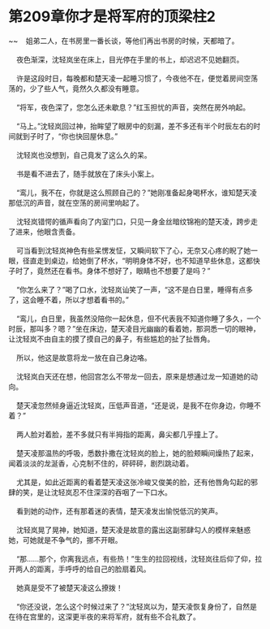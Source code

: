 # 第209章你才是将军府的顶梁柱2
~~&nbsp;&nbsp;&nbsp;&nbsp;姐弟二人，在书房里一番长谈，等他们再出书房的时候，天都暗了。<br><br>&nbsp;&nbsp;&nbsp;&nbsp;夜色渐深，沈轻岚坐在床上，目光停在手里的书上，却迟迟不见她翻页。<br><br>&nbsp;&nbsp;&nbsp;&nbsp;许是这段时日，每晚都和楚天凌一起睡习惯了，今夜他不在，便觉着房间空荡荡的，少了些人气，竟然久久都没有睡意。<br><br>&nbsp;&nbsp;&nbsp;&nbsp;“将军，夜色深了，您怎么还未歇息？”红玉担忧的声音，突然在房外响起。<br><br>&nbsp;&nbsp;&nbsp;&nbsp;“马上。”沈轻岚回过神，抬眸望了眼房中的刻漏，差不多还有半个时辰左右的时间就到子时了，“你也快回屋休息。”<br><br>&nbsp;&nbsp;&nbsp;&nbsp;沈轻岚也没想到，自己竟发了这么久的呆。<br><br>&nbsp;&nbsp;&nbsp;&nbsp;书是看不进去了，随手就放在了床头小案上。<br><br>&nbsp;&nbsp;&nbsp;&nbsp;“鸾儿，我不在，你就是这么照顾自己的？”她刚准备起身喝杯水，谁知楚天凌那低沉的声音，就在空荡的房间里响起了。<br><br>&nbsp;&nbsp;&nbsp;&nbsp;沈轻岚错愕的循声看向了内室门口，只见一身金丝暗纹锦袍的楚天凌，跨步走了进来，他眼含责备。<br><br>&nbsp;&nbsp;&nbsp;&nbsp;可当看到沈轻岚神色有些呆愣发怔，又瞬间软下了心，无奈又心疼的睨了她一眼，径直走到桌边，给她倒了杯水，“明明身体不好，也不知道早些休息，这都快子时了，竟然还在看书。身体不想好了，眼睛也不想要了是吗？”<br><br>&nbsp;&nbsp;&nbsp;&nbsp;“你怎么来了？”喝了口水，沈轻岚讪笑了一声，“这不是白日里，睡得有点多了，这会睡不着，所以才想着看书的。”<br><br>&nbsp;&nbsp;&nbsp;&nbsp;“鸾儿，白日里，我虽然没陪你一起休息，但不代表我不知道你睡了多久，一个时辰，那叫多？嗯？”坐在床边，楚天凌目光幽幽的看着她，那洞悉一切的眼神，让沈轻岚不由自主的摸了摸自己的鼻子，有些尴尬的扯了扯唇角。<br><br>&nbsp;&nbsp;&nbsp;&nbsp;所以，他这是故意将龙一放在自己身边咯。<br><br>&nbsp;&nbsp;&nbsp;&nbsp;沈轻岚白天还在想，他回宫怎么不带龙一回去，原来是想通过龙一知道她的动向。<br><br>&nbsp;&nbsp;&nbsp;&nbsp;楚天凌忽然倾身逼近沈轻岚，压低声音道，“还是说，是我不在你身边，你睡不着？”<br><br>&nbsp;&nbsp;&nbsp;&nbsp;两人脸对着脸，差不多就只有半拇指的距离，鼻尖都几乎撞上了。<br><br>&nbsp;&nbsp;&nbsp;&nbsp;楚天凌那温热的呼吸，悉数扑撒在沈轻岚的脸上，她的脸颊瞬间燥热了起来，闻着淡淡的龙涎香，心克制不住的，砰砰砰，剧烈跳动着。<br><br>&nbsp;&nbsp;&nbsp;&nbsp;尤其是，如此近距离的看着楚天凌这张冷峻又俊美的脸，还有他唇角勾起的邪肆的笑，是让沈轻岚忍不住深深的吞咽了一下口水。<br><br>&nbsp;&nbsp;&nbsp;&nbsp;看到她的动作，还有那着迷的表情，楚天凌发出愉悦低沉的笑声。<br><br>&nbsp;&nbsp;&nbsp;&nbsp;沈轻岚晃了晃神，她知道，楚天凌是故意的露出这副邪肆勾人的模样来魅惑她，可她就是不争气的，挪不开眼。<br><br>&nbsp;&nbsp;&nbsp;&nbsp;“那……那个，你离我远点，有些热！”生生的拉回视线，沈轻岚往后仰了仰，拉开两人的距离，手呼呼的给自己的脸扇着风。<br><br>&nbsp;&nbsp;&nbsp;&nbsp;她真是受不了被楚天凌这么撩拨！<br><br>&nbsp;&nbsp;&nbsp;&nbsp;“你还没说，怎么这个时候过来了？”沈轻岚以为，楚天凌恢复身份了，自然是在待在宫里的，这深更半夜的来将军府，就有些不合礼数了。<br><br>
                    

<script>_fwqdsqadxfw()</script>
<div><script>_dfwf1dw();</script></div>
<div><script>_dfwf1agdw();</script></div>
                